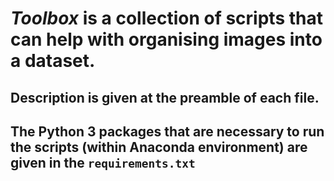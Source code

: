 # *Toolbox* is a collection of scripts that can help with organising images into a dataset.

## Description is given at the preamble of each file.
## The Python 3 packages that are necessary to run the scripts (within Anaconda environment) are given in the `requirements.txt`
